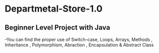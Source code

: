 # Departmetal-Store-1.0
Beginner Level Project with Java
-----------------------------------------
-You can find the proper use of Switch-case, Loops, Arrays, Methods , Inheritance , Polymorphism, Abraction , Encapsulation & Abstract Class
